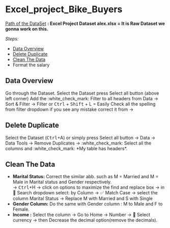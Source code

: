 <h1> Excel_project_Bike_Buyers</h1>

[Path of the DataSet](https://github.com/reenu1405/Excel/blob/main/Excel%20Project%20Dataset%20alex.xlsx "Excel_project_Bike_Buyers")
**: Excel Project Dataset alex.xlsx = It is Raw Dataset we gonna work on this.**

*Steps:*	
*   [Data Overview](#DataOverview)
*   [Delete Duplicate](#DeleteDuplicate)
*   [Clean The Data](#clean)
*   Format the salary


<h2 id="DataOverview">Data Overview</h2>
        Go through the Dataset. Select the Dataset press Select all button (above left corner)
        Add the :white_check_mark: Filter to all headers from Data -> Sort & Filter -> Filter or <kbd>Ctrl</kbd> + <kbd>Shift</kbd> + L =  Easily Check all the spelling from filter dropdown if you see any mistake correct it from  ->

<h2 id="DeleteDuplicate">Delete Duplicate</h2>
        Select the Dataset (<kbd>Ctrl</kbd>+A) or simply press Select all button -> Data -> Data Tools -> Remove Duplicates -> :white_check_mark: Select all the columns and :white_check_mark: *My table has headers*.
<h2 id="clean">Clean The Data</h2>

*   **Marital Status:**  Correct the similar abb. such as M = Married and M = Male in Marital status and Gender respectively. <br/> -> <kbd>Ctrl</kbd>+H -> click on options to maximize the find and replace box -> in :arrow_down_small: Search dropdown select: by Column -> :white_check_mark: Match Case -> select the column Marital Status -> Replace M with Married and S with Single  <br/>
*   **Gender Column:** Do the same with Gender column : M to Male and F to Female.
*   **Income :**   Select the column -> Go to Home -> Number -> :arrow_down_small: Select currency -> then Decrease the decimal option(remove the decimals).














